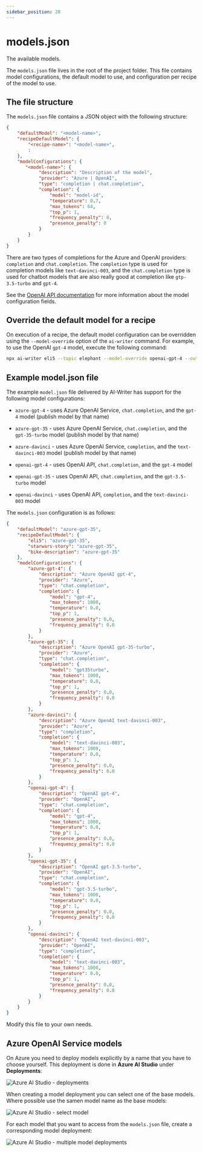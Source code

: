 ```yaml
---
sidebar_position: 20
---
```


# models.json

The available models.

The `models.json` file lives in the root of the project folder. This file contains model configurations, the default model to use, and configuration per recipe of the model to use.

## The file structure

The `models.json` file contains a JSON object with the following structure:

```json
{
    "defaultModel": "<model-name>",
    "recipeDefaultModel": {
        "<recipe-name>": "<model-name>",
        :
    },
    "modelConfigurations": {
       "<model-name>": {
            "description": "Description of the model",
            "provider": "Azure | OpenAI",
            "type": "completion | chat.completion",
            "completion": {
                "model": "model-id",
                "temperature": 0.7,
                "max_tokens": 64,
                "top_p": 1,
                "frequency_penalty": 0,
                "presence_penalty": 0
            }
        }
    }
}
```

There are two types of completions for the Azure and OpenAI providers: `completion` and `chat.completion`. The `completion` type is used for completion models like `text-davinci-003`, and the `chat.completion` type is used for chatbot models that are also really good at completion like `gtp-3.5-turbo` and `gpt-4`.

See the [OpenAI API documentation](https://platform.openai.com/docs/api-reference/completions/create) for more information about the model configuration fields.

## Override the default model for a recipe

On execution of a recipe, the default model configuration can be overridden using the `--model-override` option of the `ai-writer` command. For example, to use the OpenAI `gpt-4` model, execute the following command:

```bash
npx ai-writer eli5 --topic elephant --model-override openai-gpt-4 --output eli5/elephant
```

## Example model.json file

The example `model.json` file delivered by AI-Writer has support for the following model configurations:

- `azure-gpt-4` - uses Azure OpenAI Service, `chat.completion`, and the `gpt-4` model (publish model by that name)
- `azure-gpt-35` - uses Azure OpenAI Service, `chat.completion`, and the `gpt-35-turbo` model (publish model by that name)
- `azure-davinci` - uses Azure OpenAI Service, `completion`, and the `text-davinci-003` model (publish model by that name)

- `openai-gpt-4` - uses OpenAI API, `chat.completion`, and the `gpt-4` model
- `openai-gpt-35` - uses OpenAI API, `chat.completion`, and the `gpt-3.5-turbo` model
- `openai-davinci` - uses OpenAI API, `completion`, and the `text-davinci-003` model

The `models.json` configuration is as follows:

```json
{
    "defaultModel": "azure-gpt-35",
    "recipeDefaultModel": {
        "eli5": "azure-gpt-35",
        "starwars-story": "azure-gpt-35",
        "bike-description": "azure-gpt-35"
    },
    "modelConfigurations": {
        "azure-gpt-4": {
            "description": "Azure OpenAI gpt-4",
            "provider": "Azure",
            "type": "chat.completion",
            "completion": {
                "model": "gpt-4",
                "max_tokens": 1000,
                "temperature": 0.0,
                "top_p": 1,
                "presence_penalty": 0.0,
                "frequency_penalty": 0.0
            }
        },
        "azure-gpt-35": {
            "description": "Azure OpenAI gpt-35-turbo",
            "provider": "Azure",
            "type": "chat.completion",
            "completion": {
                "model": "gpt35turbo",
                "max_tokens": 1000,
                "temperature": 0.0,
                "top_p": 1,
                "presence_penalty": 0.0,
                "frequency_penalty": 0.0
            }
        },
        "azure-davinci": {
            "description": "Azure OpenAI text-davinci-003",
            "provider": "Azure",
            "type": "completion",
            "completion": {
                "model": "text-davinci-003",
                "max_tokens": 1000,
                "temperature": 0.0,
                "top_p": 1,
                "presence_penalty": 0.0,
                "frequency_penalty": 0.0
            }
        },
        "openai-gpt-4": {
            "description": "OpenAI gpt-4",
            "provider": "OpenAI",
            "type": "chat.completion",
            "completion": {
                "model": "gpt-4",
                "max_tokens": 1000,
                "temperature": 0.0,
                "top_p": 1,
                "presence_penalty": 0.0,
                "frequency_penalty": 0.0
            }
        },
        "openai-gpt-35": {
            "description": "OpenAI gpt-3.5-turbo",
            "provider": "OpenAI",
            "type": "chat.completion",
            "completion": {
                "model": "gpt-3.5-turbo",
                "max_tokens": 1000,
                "temperature": 0.0,
                "top_p": 1,
                "presence_penalty": 0.0,
                "frequency_penalty": 0.0
            }
        },
        "openai-davinci": {
            "description": "OpenAI text-davinci-003",
            "provider": "OpenAI",
            "type": "completion",
            "completion": {
                "model": "text-davinci-003",
                "max_tokens": 1000,
                "temperature": 0.0,
                "top_p": 1,
                "presence_penalty": 0.0,
                "frequency_penalty": 0.0
            }
        }
    }
}
```

Modify this file to your own needs.

## Azure OpenAI Service models

On Azure you need to deploy models explicitly by a name that you have to choose yourself. This deployment is done in **Azure AI Studio** under **Deployments**:

![Azure AI Studio - deployments](models.json/Azure%20AI%20Studio%20-%20no%20deployments%20yet.png)

When creating a model deployment you can select one of the base models. Where possible use the samen model name as the base models:

![Azure AI Studio - select model](models.json/Azure%20AI%20Studio%20-%20select%20model.png)

For each model that you want to access from the `models.json` file, create a corresponding model deployment:

![Azure AI Studio - multiple model deployments](models.json/Azure%20AI%20Studio%20-%20multiple-models-created.png)





